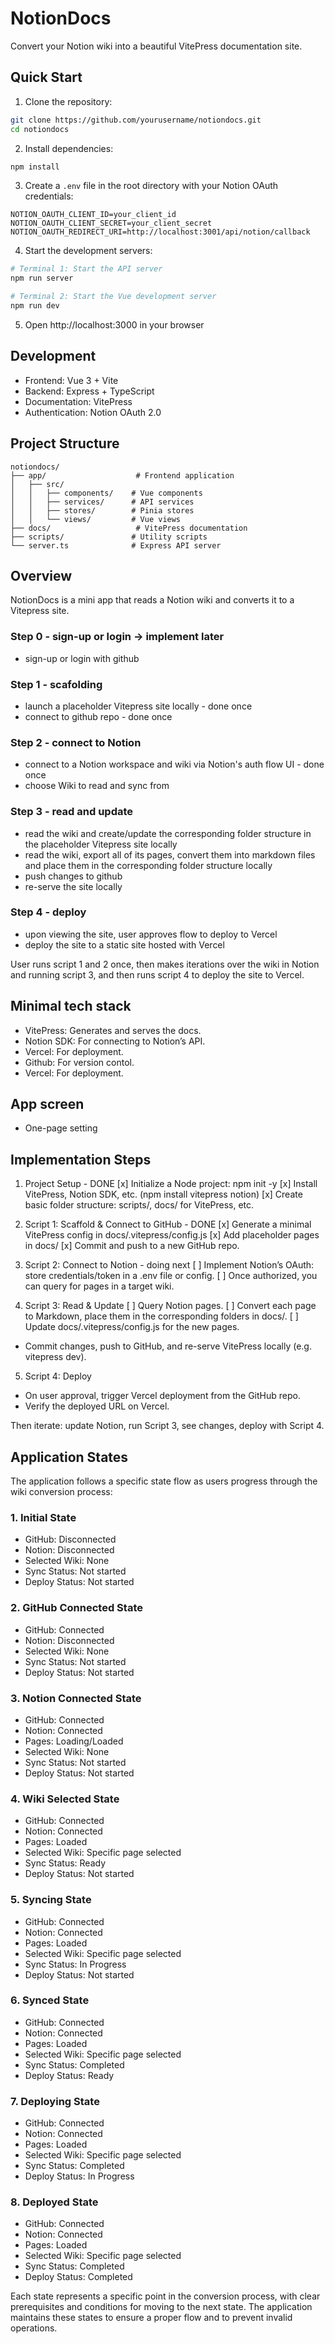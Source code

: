 # NotionDocs

Convert your Notion wiki into a beautiful VitePress documentation site.

## Quick Start

1. Clone the repository:
```bash
git clone https://github.com/yourusername/notiondocs.git
cd notiondocs
```

2. Install dependencies:
```bash
npm install
```

3. Create a `.env` file in the root directory with your Notion OAuth credentials:
```env
NOTION_OAUTH_CLIENT_ID=your_client_id
NOTION_OAUTH_CLIENT_SECRET=your_client_secret
NOTION_OAUTH_REDIRECT_URI=http://localhost:3001/api/notion/callback
```

4. Start the development servers:
```bash
# Terminal 1: Start the API server
npm run server

# Terminal 2: Start the Vue development server
npm run dev
```

5. Open http://localhost:3000 in your browser

## Development

- Frontend: Vue 3 + Vite
- Backend: Express + TypeScript
- Documentation: VitePress
- Authentication: Notion OAuth 2.0

## Project Structure

```
notiondocs/
├── app/                    # Frontend application
│   ├── src/
│   │   ├── components/    # Vue components
│   │   ├── services/      # API services
│   │   ├── stores/        # Pinia stores
│   │   └── views/         # Vue views
├── docs/                   # VitePress documentation
├── scripts/               # Utility scripts
└── server.ts              # Express API server
```


## Overview

NotionDocs is a mini app that reads a Notion wiki and converts it to a Vitepress site.


### Step 0 - sign-up or login -> implement later
- sign-up or login with github


### Step 1 - scafolding

- launch a placeholder Vitepress site locally - done once
- connect to github repo - done once

### Step 2 - connect to Notion
- connect to a Notion workspace and wiki via Notion's auth flow UI - done once
- choose Wiki to read and sync from


### Step 3 - read and update

- read the wiki and create/update the corresponding folder structure in the placeholder Vitepress site locally
- read the wiki, export all of its pages, convert them into markdown files and place them in the corresponding folder structure locally
- push changes to github
- re-serve the site locally

### Step 4 - deploy

- upon viewing the site, user approves flow to deploy to Vercel
- deploy the site to a static site hosted with Vercel


User runs script 1 and 2 once, then makes iterations over the wiki in Notion and running script 3, and then runs script 4 to deploy the site to Vercel.


## Minimal tech stack

- VitePress: Generates and serves the docs.
- Notion SDK: For connecting to Notion’s API.
- Vercel: For deployment.
- Github: For version contol.
- Vercel: For deployment.


## App screen
- One-page setting


## Implementation Steps

1. Project Setup - DONE
[x] Initialize a Node project: npm init -y
[x] Install VitePress, Notion SDK, etc. (npm install vitepress notion)
[x] Create basic folder structure: scripts/, docs/ for VitePress, etc.

2. Script 1: Scaffold & Connect to GitHub - DONE
[x] Generate a minimal VitePress config in docs/.vitepress/config.js
[x] Add placeholder pages in docs/
[x] Commit and push to a new GitHub repo.

3. Script 2: Connect to Notion - doing next
[ ] Implement Notion’s OAuth: store credentials/token in a .env file or config.
[ ] Once authorized, you can query for pages in a target wiki.

4. Script 3: Read & Update
[ ] Query Notion pages.
[ ] Convert each page to Markdown, place them in the corresponding folders in docs/.
[ ] Update docs/.vitepress/config.js for the new pages.
- Commit changes, push to GitHub, and re-serve VitePress locally (e.g. vitepress dev).

5. Script 4: Deploy
- On user approval, trigger Vercel deployment from the GitHub repo.
- Verify the deployed URL on Vercel.

Then iterate: update Notion, run Script 3, see changes, deploy with Script 4.


## Application States

The application follows a specific state flow as users progress through the wiki conversion process:

### 1. Initial State
- GitHub: Disconnected
- Notion: Disconnected
- Selected Wiki: None
- Sync Status: Not started
- Deploy Status: Not started

### 2. GitHub Connected State
- GitHub: Connected
- Notion: Disconnected
- Selected Wiki: None
- Sync Status: Not started
- Deploy Status: Not started

### 3. Notion Connected State
- GitHub: Connected
- Notion: Connected
- Pages: Loading/Loaded
- Selected Wiki: None
- Sync Status: Not started
- Deploy Status: Not started

### 4. Wiki Selected State
- GitHub: Connected
- Notion: Connected
- Pages: Loaded
- Selected Wiki: Specific page selected
- Sync Status: Ready
- Deploy Status: Not started

### 5. Syncing State
- GitHub: Connected
- Notion: Connected
- Pages: Loaded
- Selected Wiki: Specific page selected
- Sync Status: In Progress
- Deploy Status: Not started

### 6. Synced State
- GitHub: Connected
- Notion: Connected
- Pages: Loaded
- Selected Wiki: Specific page selected
- Sync Status: Completed
- Deploy Status: Ready

### 7. Deploying State
- GitHub: Connected
- Notion: Connected
- Pages: Loaded
- Selected Wiki: Specific page selected
- Sync Status: Completed
- Deploy Status: In Progress

### 8. Deployed State
- GitHub: Connected
- Notion: Connected
- Pages: Loaded
- Selected Wiki: Specific page selected
- Sync Status: Completed
- Deploy Status: Completed

Each state represents a specific point in the conversion process, with clear prerequisites and conditions for moving to the next state. The application maintains these states to ensure a proper flow and to prevent invalid operations.


